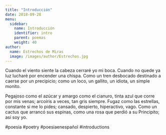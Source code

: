```yaml
---
title: "Introducción"
date: 2018-09-28
menu:
  sidebar:
    name: Introducción
    identifier: intro
    parent: poemas
    weight: 40
author:
  name: Estrechos de Miras
  image: /images/author/Estrechos.jpg
---
```


Cuando el viento siente la cabeza cerraré yo mi boca. Cuando no quede ya luz lucharé por encender una chispa. Como un tren desbocado destinado a caerse por un precipicio; como un loco, un gallito, un idiota, un simple monito.

Pegajoso como el azúcar y amargo como el cianuro, tinta azul que corre por mis venas; arcoíris a veces, tan gris siempre. Fugaz como las estrellas, constante si me lo pides; cansado, despierto, hiperactivo, vago. Como un cactus que arrancó sus espinas, como una rosa que perdió a su Principito; así soy yo.

#poesia #poetry #poesiaenespañol #introductions


